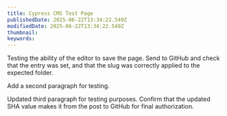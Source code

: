 ```yaml
---
title: Cypress CMS Test Page
publishedDate: 2025-06-22T13:34:22.549Z
modifiedDate: 2025-06-22T13:34:22.549Z
thumbnail: 
keywords: 
---
```


Testing the ability of the editor to save the page. Send to GitHub and check that the entry was set, and that the slug was correctly applied to the expected folder.

Add a second paragraph for testing.

Updated third paragraph for testing purposes. Confirm that the updated SHA value makes it from the post to GitHub for final authorization.